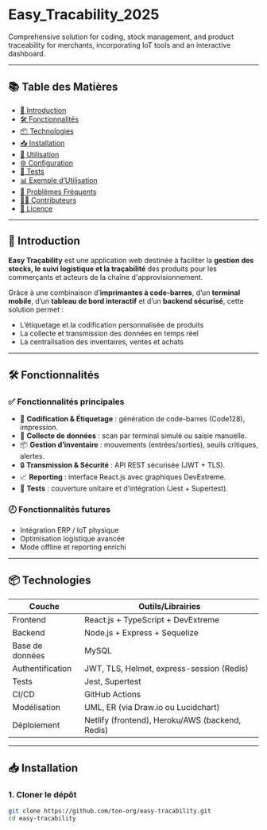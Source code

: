 # Easy_Tracability_2025
Comprehensive solution for coding, stock management, and product traceability for merchants, incorporating IoT tools and an interactive dashboard.

---

## 📚 Table des Matières

- [🧭 Introduction](#-introduction)
- [🛠️ Fonctionnalités](#️-fonctionnalités)
- [📦 Technologies](#-technologies)
- [📥 Installation](#-installation)
- [🚀 Utilisation](#-utilisation)
- [⚙️ Configuration](#️-configuration)
- [🧪 Tests](#-tests)
- [📊 Exemple d’Utilisation](#-exemple-dutilisation)
- [🚧 Problèmes Fréquents](#-problèmes-fréquents)
- [👨‍💻 Contributeurs](#-contributeurs)
- [📝 Licence](#-licence)

---

## 🧭 Introduction

**Easy Traçability** est une application web destinée à faciliter la **gestion des stocks, le suivi logistique et la traçabilité** des produits pour les commerçants et acteurs de la chaîne d'approvisionnement.

Grâce à une combinaison d’**imprimantes à code-barres**, d’un **terminal mobile**, d’un **tableau de bord interactif** et d’un **backend sécurisé**, cette solution permet :

- L’étiquetage et la codification personnalisée de produits
- La collecte et transmission des données en temps réel
- La centralisation des inventaires, ventes et achats

---

## 🛠️ Fonctionnalités

### ✅ Fonctionnalités principales

- 🧾 **Codification & Étiquetage** : génération de code-barres (Code128), impression.
- 📲 **Collecte de données** : scan par terminal simulé ou saisie manuelle.
- 📦 **Gestion d’inventaire** : mouvements (entrées/sorties), seuils critiques, alertes.
- 🔒 **Transmission & Sécurité** : API REST sécurisée (JWT + TLS).
- 📈 **Reporting** : interface React.js avec graphiques DevExtreme.
- 🧪 **Tests** : couverture unitaire et d’intégration (Jest + Supertest).

### 🕗 Fonctionnalités futures

- Intégration ERP / IoT physique
- Optimisation logistique avancée
- Mode offline et reporting enrichi

---

## 📦 Technologies

| Couche       | Outils/Librairies                                  |
|--------------|----------------------------------------------------|
| Frontend     | React.js + TypeScript + DevExtreme                |
| Backend      | Node.js + Express + Sequelize                     |
| Base de données | MySQL                                           |
| Authentification | JWT, TLS, Helmet, express-session (Redis)     |
| Tests        | Jest, Supertest                                   |
| CI/CD        | GitHub Actions                                    |
| Modélisation | UML, ER (via Draw.io ou Lucidchart)               |
| Déploiement  | Netlify (frontend), Heroku/AWS (backend, Redis)   |

---

## 📥 Installation

### 1. Cloner le dépôt

```bash
git clone https://github.com/ton-org/easy-tracability.git
cd easy-tracability
